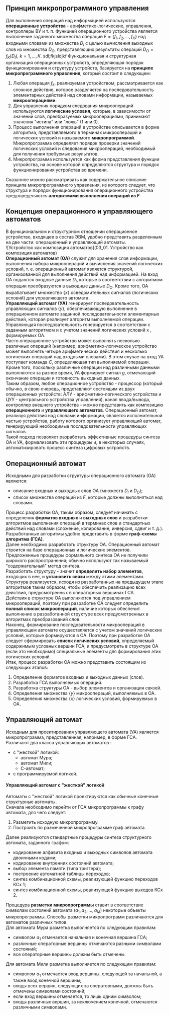 ## Принцип микропрограммного управления
Для выполнения операций над информацией используются **операционные устройства** - арифметико-логические, управления, контроллеры ВУ и т. п. Функцией операционного устройства является выполнение заданного множества операций $F=\{f_1,f_2,...,f_K\}$ над входными словами из множества $D_I$ с целью вычисления выходных слов из множества $D_O$, представляющих результаты операций $D_O=f_K(D_I)$, $k=1,...,K$.  sdl;fkjsldjkf
Функциональная и структурная организация операционных устройств, определяющая порядок функционирования и структуру устройств, базируется на **принципе микропрограммного управления**, который состоит в следующем: 
1. Любая операция $f_k$, реализуемая устройством, рассматривается как сложное действие, которое разделяется на последовательность элементарных действий над словами информации, называемых **микрооперациями**. 
2. Для управления порядком следования микроопераций используются **логические условия**, которые, в зависимости от значений слов, преобразуемых микрооперациями, принимают значения "истина" или "ложь" (1 или 0). 
3. Процесс выполнения операций в устройстве описывается в форме алгоритма, представляемого в терминах микроопераций и логических условий и называемого **микропрограммой**. Микропрограмма определяет порядок проверки значений логических условий и следования микроопераций, необходимый для получения требуемых результатов. 
4. Микропрограмма используется как форма представления функции устройства, на основе которой определяются структура и порядок функционирования устройства во времени.
  
Сказанное можно рассматривать как содержательное описание принципа микропрограммного управления, из которого следует, что структура и порядок функционирования операционного устройства предопределяются **алгоритмами выполнения операций из $F$**.
## Концепция операционного и управляющего автоматов
В функциональном и структурном отношении операционное устройство, входящее в состав ЭВМ, удобно представить разделенным на две части: операционный и управляющий автоматы.  
![Устройство как композиция автоматов](03_01. Устройство как композиция автоматов)  
**Операционный автомат (ОА)** служит для хранения слов информации, выполнения набора микроопераций и вычисления значений логических условий, т. е. операционный автомат является структурой, организованной для выполнения действий над информацией. На вход ОА подаются входные данные $D_I$, которые в соответствии с алгоритмом операции преобразуются в выходные данные $D_O$. Кроме того, ОА вырабатывает множество $\{x\}$ осведомительных сигналов (логических условий) для управляющего автомата.  
**Управляющий автомат (УА)** генерирует последовательность управляющих сигналов $\{y\}$, обеспечивающую выполнение в операционном автомате заданной последовательности элементарных действий, которая реализует алгоритм выполняемой операции. Управляющая последовательность генерируется в соответствии с заданным алгоритмом и с учетом значений логических условий x , формируемых ОА.  
Часто операционное устройство может выполнять несколько различных операций (например, арифметико-логическое устройство может выполнять четыре арифметических действия и несколько логических операций над входными словами). В этом случае на вход УА поступает команда $C$, определяющая тип выполняемой операции. Кроме того, поскольку различные операции над различными данными выполняются за разное время, УА формирует сигнал $g$, отмечающий окончание операции и готовность выходных данных.  
Таким образом, любое операционное устройство - процессор (который обычно, в свою очередь, представляют состоящим из двух операционных устройств: АЛУ - арифметико-логического устройства и ЦУУ - центрального устройства управления), канал ввода/вывода, контроллер внешнего устройства - можно представить как композицию **операционного** и **управляющего автоматов**. Операционный автомат, реализуя действия над словами информации, является исполнительной частью устройства, работу которого организует управляющий автомат, генерирующий необходимые последовательности управляющих сигналов.  
Такой подход позволяет разработать эффективные процедуры синтеза ОА и УА, формализовать эти процедуры и, в некоторых случаях, автоматизировать процесс синтеза цифровых устройств.
## Операционный автомат
Исходными для разработки структуры операционного автомата (ОА) являются: 
- описание входных и выходных слов ОА (множеств $D_I$ и $D_O$); 
- список множества операций из $F$, которые должны выполняться над словами. 
  
Процесс разработки ОА, таким образом, следует начинать с определения **форматов входных** и **выходных слов** и разработки алгоритмов выполнения операций в терминах слов и стандартных действий над словами (сложение, копирование, инверсия, сдвиг и т. д.). Разработанные алгоритмы удобно представить в форме **граф-схемы алгоритма (ГСА)**.  
Далее необходимо разработать структуру ОА. Операционный автомат строится на базе операционных и логических элементов. Предложенные процедуры формального синтеза ОА не получили широкого распространения; обычно используют так называемый "содержательный" метод синтеза.  
Разработать структуру - значит **определить набор элементов**, входящих в нее, и **установить связи** между этими элементами. Структура реализуется, исходя из разработанных на предыдущем этапе алгоритмов таким образом, чтобы обеспечить реализацию всех действий, предусмотренных в операторных вершинах ГСА.  
Действия в структуре ОА выполняются под управлением микроопераций, поэтому при разработке ОА следует определить **полный список микроопераций**, наличие которых обеспечит выполнение в разработанной структуре всех предусмотренных в алгоритмах преобразований слов.  
Наконец, формирование последовательности микроопераций в управляющем автомате осуществляется с учетом значений логических условий, которые формируются в ОА. Поэтому при разработке ОА следует сформировать **список логических условий**, определяемый содержимым условных вершин ГСА, и предусмотреть в структуре ОА (если это необходимо) специальные элементы для формирования этих логических условий.  
Итак, процесс разработки ОА можно представить состоящим из следующих этапов: 
1. Определение форматов входных и выходных данных (слов). 
2. Разработка ГСА выполняемых операций. 
3. Разработка структуры ОА - выбор элементов и организация связей. 
4. Определения множества $\{y\}$ микроопераций, выполняемых в ОА. 
5. Определения множества $\{x\}$ логических условий, формируемых в ОА.
## Управляющий автомат
Исходным для проектирования управляющего автомата (УА) является микропрограмма, представленная, например, в форме ГСА.  
Различают два класса управляющих автоматов : 
- с "жесткой" логикой: 
	- автомат Мура; 
	- автомат Мили; 
	- С-автомат;
- с программируемой логикой.
#### Управляющий автомат с "жесткой" логикой
Автоматы с "жесткой" логикой проектируются как обычные конечные структурные автоматы.  
Сначала необходимо перейти от ГСА микропрограммы к графу автомата, для чего следует: 
1. Разметить исходную микропрограмму. 
2. Построить по размеченной микропрограмме граф автомата. 
  
Далее реализуются стандартные процедуры синтеза структурного автомата, заданного графом:
- кодирование алфавита входных и выходных символов автомата двоичными кодами;
- кодирование внутренних состояний автомата;
- выбор элемента памяти (типа триггера);
- построение автоматной таблицы переходов;
- синтез комбинационной схемы, реализующей функцию переходов КСх 1;
- синтез комбинационной схемы, реализующей функцию выходов КСх 2.
  
Процедура **разметки микропрограммы** ставит в соответствие символам состояний автомата $(a_1, a_2, ..., a_M)$ некоторые объекты микропрограммы. Способы разметки микропрограмм различаются для автоматов различных типов.  
Для автомата Мура разметка выполняется по следующим правилам: 
- символом $a_1$ отмечается начальная и конечная вершина ГСА;
- различные операторные вершины отмечаются разными символами состояний; 
- все операторные вершины должны быть отмечены. 
  
Для автомата Мили разметка выполняется по следующим правилам: 
- символом $a_1$ отмечается вход вершины, следующей за начальной, а также вход конечной вершины; 
- входы всех вершин, следующих за операторными, должны быть отмечены символами состояний; 
- если вход вершины отмечается, то лишь одним символом; 
- входы различных вершин, за исключением конечной, отмечаются различными символами.